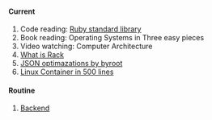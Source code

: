 #### Current

1. Code reading: [Ruby standard library](https://stdgems.org/)
2. Book reading: Operating Systems in Three easy pieces
3. Video watching: Computer Architecture
4. [What is Rack](https://younes.codes/posts/what-is-rack)
5. [JSON optimazations by byroot](https://byroot.github.io/)
6. [Linux Container in 500 lines](https://blog.lizzie.io/linux-containers-in-500-loc.html)

#### Routine

1. [Backend](/backend.md)
